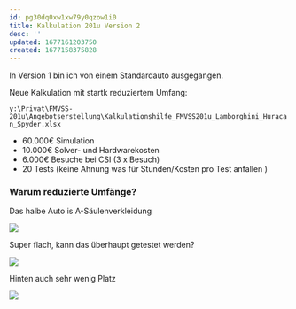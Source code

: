 ```yaml
---
id: pg30dq0xw1xw79y0qzow1i0
title: Kalkulation 201u Version 2
desc: ''
updated: 1677161203750
created: 1677158375828
---
```

In Version 1 bin ich von einem Standardauto ausgegangen.

Neue Kalkulation mit startk reduziertem Umfang:

`y:\Privat\FMVSS-201u\Angebotserstellung\Kalkulationshilfe_FMVSS201u_Lamborghini_Huracan_Spyder.xlsx`

- 60.000€ Simulation
- 10.000€ Solver- und Hardwarekosten
-  6.000€ Besuche bei CSI (3 x Besuch)
- 20 Tests (keine Ahnung was für Stunden/Kosten pro Test anfallen )

### Warum reduzierte Umfänge?
Das halbe Auto is A-Säulenverkleidung

![](/assets/images/2023-02-23-15-00-25.png)

Super flach, kann das überhaupt getestet werden?

![](/assets/images/2023-02-23-15-04-36.png)

Hinten auch sehr wenig Platz

![](/assets/images/2023-02-23-15-06-10.png)
